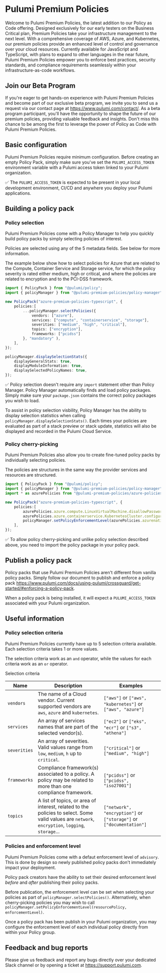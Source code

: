 # Pulumi Premium Policies

Welcome to Pulumi Premium Policies, the latest addition to our Policy as Code offering. Designed exclusively for our early testers on the Business Critical plan, Premium Policies take your infrastructure management to the next level. With a comprehensive coverage of AWS, Azure, and Kubernetes, our premium policies provide an enhanced level of control and governance over your cloud resources. Currently available for JavaScript and TypeScript, with plans to expand to other languages in the near future, Pulumi Premium Policies empower you to enforce best practices, security standards, and compliance requirements seamlessly within your infrastructure-as-code workflows.

## Join our Beta Program

If you're eager to get hands-on experience with Pulumi Premium Policies and become part of our exclusive beta program, we invite you to send us a request via our contact page at <https://www.pulumi.com/contact/>. As a beta program participant, you'll have the opportunity to shape the future of our premium policies, providing valuable feedback and insights. Don't miss this chance to be among the first to leverage the power of Policy as Code with Pulumi Premium Policies.

## Basic configuration

Pulumi Premium Policies require minimum configuration. Before creating an empty Policy Pack, simply make sure you've set the `PULUMI_ACCESS_TOKEN` environment variable with a Pulumi access token linked to your Pulumi organization.

✅ The `PULUMI_ACCESS_TOKEN` is expected to be present in your local development environment, CI/CD and anywhere you deploy your Pulumi applications.

## Building a policy pack

### Policy selection

Pulumi Premium Policies come with a Policy Manager to help you quickly build policy packs by simply selecting policies of interest.

Policies are selected using any of the 5 metadata fields. See below for more information.

The example below show how to select policies for Azure that are related to the Compute, Container Service and Storage service, for which the policy severity is rated either medium, high or critical, and where the policies are related to encryption and to the PCI-DSS framework.

```ts
import { PolicyPack } from "@pulumi/policy";
import { policyManager } from "@pulumi-premium-policies/policy-manager";

new PolicyPack("azure-premium-policies-typescript", {
    policies:[
        ...policyManager.selectPolicies({
            vendors: ["azure"],
            services: ["compute", "containerservice", "storage"],
            severities: ["medium", "high", "critical"],
            topics: ["encryption"],
            frameworks: ["pcidss"]
        }, "mandatory" ),
    ],
});

policyManager.displaySelectionStats({
    displayGeneralStats: true,
    displayModuleInformation: true,
    displaySelectedPolicyNames: true,
});

```

✅ Policy selection doesn't require any `import` statement other than Policy Manager. Policy Manager automatically finds and load policy packages. Simply make sure your `package.json` contains the correct policy packages you wish to load.

To assist in policy selection visbility, Policy Manager has the ability to display selection statistics when calling `policyManager.displaySelectionStats()`. Each times your policies are evaluated as part of a stack preview or stack update, statistics will also be displayed and recorded in the Pulumi Cloud Service.

### Policy cherry-picking

Pulumi Premium Policies also allow you to create fine-tuned policy packs by individually selecting policies.

The policies are structures in the same way the provider services and resources are structured.

```ts
import { PolicyPack } from "@pulumi/policy";
import { policyManager } from "@pulumi-premium-policies/policy-manager";
import * as azurePolicies from "@pulumi-premium-policies/azure-policies";

new PolicyPack("azure-premium-policies-typescript", {
    policies:[
        azurePolicies.azure.compute.LinuxVirtualMachine.disallowPasswordAuthentication,
        azurePolicies.azure.containerservice.KubernetesCluster.configureNetworkPolicy,
        policyManager.setPolicyEnforcementLevel(azurePolicies.azurenative.storage.v20150501preview.StorageAccount.disallowPreviewResource, "mandatory"),
    ],
});
```

✅ To allow policy cherry-picking and unlike policy selection described above, you need to import the policy package in your policy pack.

## Publish a policy pack

Policy packs that use Pulumi Premium Policies aren't different from vanilla policy packs. Simply follow our document to publish and enforce a policy pack <https://www.pulumi.com/docs/using-pulumi/crossguard/get-started/#enforcing-a-policy-pack>.

When a policy pack is being installed, it will expect a `PULUMI_ACCESS_TOKEN` associated with your Pulumi organization.

## Useful information

### Policy selection criteria

Pulumi Premium Policies currently have up to 5 selection criteria available. Each selection criteria takes 1 or more values.

The selection criteria work as an `and` operator, while the values for each criteria work as an `or` operator.

Selection criteria

| Name         | Description                                                                                                                                      | Examples                                                            |
|--------------|--------------------------------------------------------------------------------------------------------------------------------------------------|---------------------------------------------------------------------|
| `vendors`    | The name of a Cloud vendor. Current supported vendors are `aws`, `azure` and `kubernetes`.                                                       | `["aws"]` or `["aws", "kubernetes"]` or `["aws", "azure"]`          |
| `services`   | An array of services names that are part of the selected vendor(s).                                                                              | `["ec2"]` or `["eks", "ecr"]` or `["s3", "athena"]`                 |
| `severities` | An array of severities. Valid values range from `low`, `medium`, `h` up to `critical`.                                                           | `["critical"]` or `["medium", "high"]`                              |
| `frameworks` | Compliance framework(s) associated to a policy. A policy may be related to more than one compliance framework.                                   | `["pcidss"]` or `["pcidss", "iso27001"]`                            |
| `topics`     | A list of topics, or area of interest, related to the policies to select. Some valid values are `network`, `encryption`, `logging`, `storage`... | `["network", "encryption"]` or `["storage"]` or `["documentation"]` |

### Policies and enforcement level

Pulumi Premium Policies come with a defaut enforcement level of `advisory`. This is done by design so newly published policy packs don't immediately impact your deployment.

Policy pack creators have the ability to set their desired enforcement level *before* and *after* publishing their policy packs.

Before publication, the enforcement level can be set when selecting your policies as part of `policyManager.selectPolicies()`. Alternatively, when cherry-picking policies you may wish to call `policyManager.setPolicyEnforcementLevel(resourcePolicy, enforcementLevel)`.

Once a policy pack has been publish in your Pulumi organization, you may configure the enforcement level of each individual policy directly from within your Policy group.

## Feedback and bug reports

Please give us feedback and report any bugs directly over your dedicated Slack channel or by opening a ticket at <https://support.pulumi.com>.
